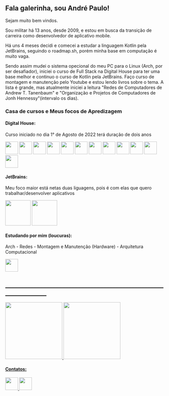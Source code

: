 <h2>Fala galerinha, sou André Paulo!</h2>

<p>Sejam muito bem vindos.

Sou militar há 13 anos, desde 2009, e estou em busca da transição de carreira como desenvolvedor de aplicativo mobile.

Há uns 4 meses decidi e comecei a estudar a linguagem Kotlin pela JetBrains, seguindo o roadmap.sh, porém minha base em computação é muito vaga.

Sendo assim mudei o sistema opecional do meu PC para o Linux (Arch, por ser desafiador), iniciei o curso de Full Stack na Digital House para ter uma base melhor e continuo o curso de Kotlin pela JetBrains. Faço curso de montagem e manutenção pelo Youtube e estou lendo livros sobre o tema. A lista é grande, mas atualmente iniciei a leitura "Redes de Computadores de Andrew T. Tanenbaum" e "Organização e Projetos de Computadores de Jonh Hennessy"(intervalo os dias).
</p>  


<h3>Casa de cursos e Meus focos de Apredizagem</h3>



<h4>Digital House:</h4>
<p>Curso iniciado no dia 1° de Agosto de 2022 terá duração de dois anos</p>

<div>  
<img src="https://cdn.jsdelivr.net/gh/devicons/devicon/icons/html5/html5-original.svg" width="40" height="40" />  
<img src="https://cdn.jsdelivr.net/gh/devicons/devicon/icons/css3/css3-original.svg" width="40" height="40" />
<img src="https://cdn.jsdelivr.net/gh/devicons/devicon/icons/sass/sass-original.svg" width="40" height="40" />   
<img src="https://cdn.jsdelivr.net/gh/devicons/devicon/icons/bootstrap/bootstrap-original-wordmark.svg" width="40" height="40" />          
<img src="https://cdn.jsdelivr.net/gh/devicons/devicon/icons/javascript/javascript-original.svg"  width="40" height="40" />  <img src="https://cdn.jsdelivr.net/gh/devicons/devicon/icons/mysql/mysql-original-wordmark.svg" width="40" height="40" />  <img src="https://cdn.jsdelivr.net/gh/devicons/devicon/icons/nodejs/nodejs-original.svg" width="40" height="40" />  <img src="https://cdn.jsdelivr.net/gh/devicons/devicon/icons/react/react-original.svg" width="40" height="40" />  <img src="https://cdn.jsdelivr.net/gh/devicons/devicon/icons/git/git-original.svg" width="40" height="40" />  <img src="https://cdn.jsdelivr.net/gh/devicons/devicon/icons/github/github-original.svg" width="40" height="40" />  <img src="https://cdn.jsdelivr.net/gh/devicons/devicon/icons/java/java-original.svg" width="40" height="40" />  <img src="https://cdn.jsdelivr.net/gh/devicons/devicon/icons/spring/spring-original.svg" width="40" height="40" />       
</div>
  
          

<h4>JetBrains:</h4>
<p>Meu foco maior está netas duas liguagens, pois é com elas que quero trabalhar/desenvolver aplicativos</p>

<div>
  <img src="https://cdn.jsdelivr.net/gh/devicons/devicon/icons/kotlin/kotlin-original-wordmark.svg" width="80" height="80" />  <img src="https://cdn.jsdelivr.net/gh/devicons/devicon/icons/androidstudio/androidstudio-original-wordmark.svg" width="80" height="80" />
</div>          



<h4>Estudando por mim (loucuras):</h4>
<p>Arch - Redes - Montagem e Manutenção (Hardware) - Arquitetura Computacional</p>

<div>  
  <img src="https://cdn.jsdelivr.net/gh/devicons/devicon/icons/linux/linux-original.svg" width="40" height="40" />         
</div>


<h2>_______________________________________________________________</h2>
<div>
<a href="https://github.com/andrericao">
<img height="180em" src="https://github-readme-stats.vercel.app/api/top-langs/?username=andrericao&layout=compact&langs_count=7&theme=dark"/>
<img height="180em" src="https://github-readme-stats.vercel.app/api?username=andrericao&show_icons=true&theme=dark&include_all_commits=true&count_private=true"/>
</div>

  
<h4>Contatos:</h4>

<div>

  <a href="https://www.linkedin.com/in/andrericao" target="_blank"><img src="https://cdn.jsdelivr.net/gh/devicons/devicon/icons/linkedin/linkedin-original.svg" width="40" height="40" />                                        <a href="https://twitter.com/andrericao" target="_blank"><img src="https://cdn.jsdelivr.net/gh/devicons/devicon/icons/twitter/twitter-original.svg"  width="40" height="40" />
          
</div>
          
